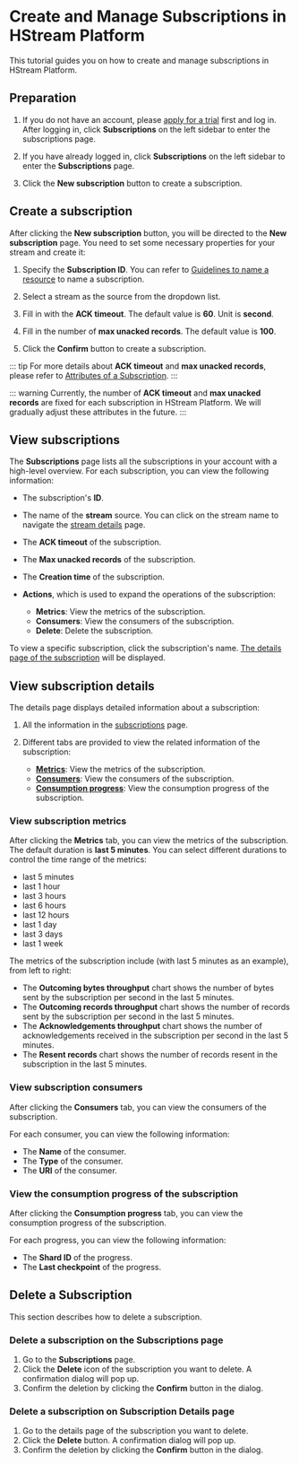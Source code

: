 # Create and Manage Subscriptions in HStream Platform

This tutorial guides you on how to create and manage subscriptions in HStream Platform.

## Preparation

1. If you do not have an account, please [apply for a trial](../start/try-out-hstream-platform.md#apply-for-a-trial) first and log in. After logging in, click **Subscriptions** on the left sidebar to enter the subscriptions page.

2. If you have already logged in, click **Subscriptions** on the left sidebar to enter the **Subscriptions** page.

3. Click the **New subscription** button to create a subscription.

## Create a subscription

After clicking the **New subscription** button, you will be directed to the **New subscription** page. You need to set some necessary properties for your stream and create it:

1. Specify the **Subscription ID**. You can refer to [Guidelines to name a resource](../write/stream.md#guidelines-to-name-a-resource) to name a subscription.

2. Select a stream as the source from the dropdown list.

3. Fill in with the **ACK timeout**. The default value is **60**. Unit is **second**.

4. Fill in the number of **max unacked records**. The default value is **100**.

5. Click the **Confirm** button to create a subscription.

::: tip
For more details about **ACK timeout** and **max unacked records**, please refer to [Attributes of a Subscription](./subscription.md#attributes-of-a-subscription).
:::

::: warning
Currently, the number of **ACK timeout** and **max unacked records** are fixed for each subscription in HStream Platform. We will gradually adjust these attributes in the future.
:::

## View subscriptions

The **Subscriptions** page lists all the subscriptions in your account with a high-level overview. For each subscription, you can view the following information:

- The subscription's **ID**.
- The name of the **stream** source. You can click on the stream name to navigate the [stream details](../write/stream-in-platform.md#view-stream-details) page.
- The **ACK timeout** of the subscription.
- The **Max unacked records** of the subscription.
- The **Creation time** of the subscription.
- **Actions**, which is used to expand the operations of the subscription:

  - **Metrics**: View the metrics of the subscription.
  - **Consumers**: View the consumers of the subscription.
  - **Delete**: Delete the subscription.

To view a specific subscription, click the subscription's name. [The details page of the subscription](#view-subscription-details) will be displayed.

## View subscription details

The details page displays detailed information about a subscription:

1. All the information in the [subscriptions](#view-subscriptions) page.
2. Different tabs are provided to view the related information of the subscription:

   - [**Metrics**](#view-subscription-metrics): View the metrics of the subscription.
   - [**Consumers**](#view-subscription-consumers): View the consumers of the subscription.
   - [**Consumption progress**](#view-the-consumption-progress-of-the-subscription): View the consumption progress of the subscription.

### View subscription metrics

After clicking the **Metrics** tab, you can view the metrics of the subscription.
The default duration is **last 5 minutes**. You can select different durations to control the time range of the metrics:

- last 5 minutes
- last 1 hour
- last 3 hours
- last 6 hours
- last 12 hours
- last 1 day
- last 3 days
- last 1 week

The metrics of the subscription include (with last 5 minutes as an example), from left to right:

- The **Outcoming bytes throughput** chart shows the number of bytes sent by the subscription per second in the last 5 minutes.
- The **Outcoming records throughput** chart shows the number of records sent by the subscription per second in the last 5 minutes.
- The **Acknowledgements throughput** chart shows the number of acknowledgements received in the subscription per second in the last 5 minutes.
- The **Resent records** chart shows the number of records resent in the subscription in the last 5 minutes.

### View subscription consumers

After clicking the **Consumers** tab, you can view the consumers of the subscription.

For each consumer, you can view the following information:

- The **Name** of the consumer.
- The **Type** of the consumer.
- The **URI** of the consumer.

### View the consumption progress of the subscription

After clicking the **Consumption progress** tab, you can view the consumption progress of the subscription.

For each progress, you can view the following information:

- The **Shard ID** of the progress.
- The **Last checkpoint** of the progress.

## Delete a Subscription

This section describes how to delete a subscription.

### Delete a subscription on the Subscriptions page

1. Go to the **Subscriptions** page.
2. Click the **Delete** icon of the subscription you want to delete. A confirmation dialog will pop up.
3. Confirm the deletion by clicking the **Confirm** button in the dialog.

### Delete a subscription on Subscription Details page

1. Go to the details page of the subscription you want to delete.
2. Click the **Delete** button. A confirmation dialog will pop up.
3. Confirm the deletion by clicking the **Confirm** button in the dialog.
